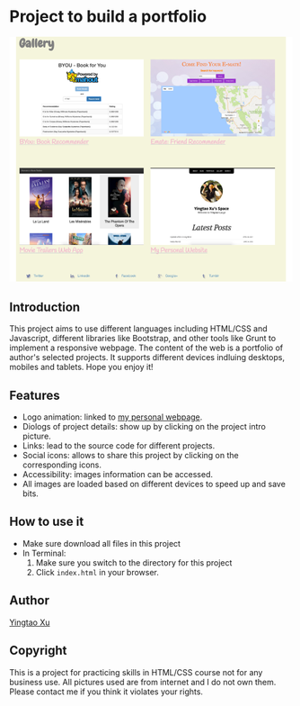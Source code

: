 # Project to build a portfolio
![Image of webpage](https://github.com/MomokoXu/Project-Build-A-Portfolio/blob/master/project/websample.png)
## Introduction
This project aims to use different languages including HTML/CSS and Javascript, different libraries like Bootstrap, and other tools like Grunt to implement a responsive webpage. The content of the web is a portfolio of author's selected projects. It supports different devices indluing desktops, mobiles and tablets. Hope you enjoy it!

## Features
* Logo animation: linked to [my personal webpage](http://www.momokoxu.com/).
* Diologs of project details: show up by clicking on the project intro picture.
* Links: lead to the source code for different projects.
* Social icons: allows to share this project by clicking on the corresponding icons.
* Accessibility: images information can be accessed.
* All images are loaded based on different devices to speed up and save bits.

## How to use it
* Make sure download all files in this project
* In Terminal:
    1. Make sure you switch to the directory for this project
    2. Click `index.html` in your browser.
## Author
[Yingtao Xu](https://github.com/MomokoXu)

## Copyright
This is a project for practicing skills in HTML/CSS course not for any business use. All pictures used are from internet and I do not own them. Please contact me if you think it violates your rights.